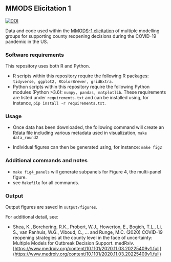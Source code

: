 
MMODS Elicitation 1
-----------------
[![DOI](https://zenodo.org/badge/313416712.svg)](https://zenodo.org/badge/latestdoi/313416712)

Data and code used within the [MMODS-1 elicitation](https://midasnetwork.us/mmods/) of multiple modelling groups for supporting county reopening decisions during the COVID-19 pandemic in the US.  

### Software requirements

This repository uses both R and Python.  

* R scripts within this repository require the following R packages: `tidyverse, ggplot2, RColorBrewer, gridExtra`.  
* Python scripts within this repository require the following Python modules (Python >3.6): `numpy, pandas, matplotlib`.  These requirements are listed under `requirements.txt` and can be installed using, for instance, `pip install -r requirements.txt`.  


### Usage

* Once data has been downloaded, the following command will create an Rdata file including various metadata used in visualization, `make data_round2`

* Individual figures can then be generated using, for instance: `make fig2`

### Additional commands and notes

* `make fig4_panels` will generate subpanels for Figure 4, the multi-panel figure.  
* see `Makefile` for all commands. 


### Output

Output figures are saved in `output/figures`.



For additional detail, see:

* Shea, K., Borchering, R.K., Probert, W.J., Howerton, E., Bogich, T.L., Li, S., van Panhuis, W.G., Viboud, C., ... and Runge, M.C. (2020) COVID-19 reopening strategies at the county level in the face of uncertainty: Multiple Models for Outbreak Decision Support. medRxiv. [https://www.medrxiv.org/content/10.1101/2020.11.03.20225409v1.full](https://www.medrxiv.org/content/10.1101/2020.11.03.20225409v1.full)
